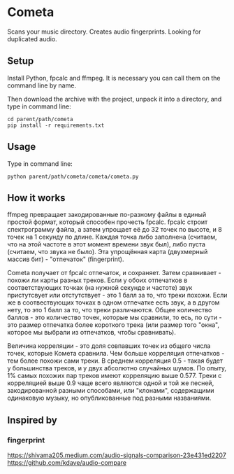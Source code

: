 
Cometa
======

Scans your music directory. Creates audio fingerprints. Looking for duplicated audio.



Setup
-----

Install Python, fpcalc and ffmpeg. It is necessary you can call them on the command line by name.

Then download the archive with the project, unpack it into a directory, and type in command line:

    cd parent/path/cometa
    pip install -r requirements.txt


Usage
-----

Type in command line:

    python parent/path/cometa/cometa/cometa.py


How it works
------------

ffmpeg превращает закодированные по-разному файлы в единый простой формат, который способен прочесть fpcalc. fpcalc строит спектрограмму файла, а затем упрощает её до 32 точек по высоте, и 8 точек на 1 секунду по длине. Каждая точка либо заполнена (считаем, что на этой частоте в этот момент времени звук был), либо пуста (считаем, что звука не было). Эта упрощённая карта (двухмерный массив бит) - "отпечаток" (fingerprint).

Cometa получает от fpcalc отпечаток, и сохраняет. Затем сравнивает - похожи ли карты разных треков. Если у обоих отпечатков в соответствующих точках (на нужной секунде и частоте) звук пристутсвует или отстутствует - это 1 балл за то, что треки похожи. Если же в соотвествующих точках в одном отпечатке есть звук, а в другом нету, то это 1 балл за то, что треки различаются. Общее количество баллов - это количество точек, которые мы сравнили, то есь, по сути - это размер отпечатка более короткого трека (или размер того "окна", которое мы выбрали из отпечатков, чтобы сравнивать).

Величина корреляции - это доля совпавших точек из общего числа точек, которые Комета сравнила. Чем больше корреляция отпечатков - тем более похожи сами треки. В среднем корреляция 0.5 - такая будет у большинства треков, и у двух абсолютно случайных шумов. По опыту, 1% самых похожих пар треков имеют корреляцию выше 0.577. Треки с корреляцией выше 0.9 чаще всего являются одной и той же песней, закодированной разными способами, или "клонами", содержащими одинаковую музыку, но опубликованные под разными названиями.



Inspired by
-----------

### fingerprint

https://shivama205.medium.com/audio-signals-comparison-23e431ed2207
https://github.com/kdave/audio-compare
